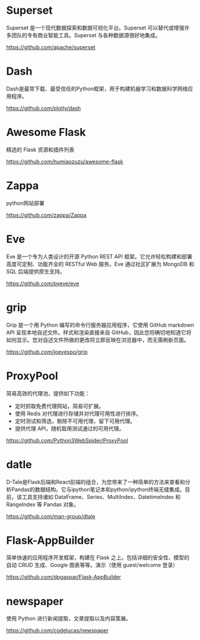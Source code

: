 # Superset
Superset 是一个现代数据探索和数据可视化平台。Superset 可以替代或增强许多团队的专有商业智能工具。Superset 与各种数据源很好地集成。

https://github.com/apache/superset

# Dash
Dash是最常下载、最受信任的Python框架，用于构建机器学习和数据科学网络应用程序。

https://github.com/plotly/dash


# Awesome Flask
精选的 Flask 资源和插件列表

https://github.com/humiaozuzu/awesome-flask

# Zappa

python网站部署

https://github.com/zappa/Zappa

# Eve
Eve 是一个专为人类设计的开源 Python REST API 框架。它允许轻松构建和部署高度可定制、功能齐全的 RESTful Web 服务。Eve 通过社区扩展为 MongoDB 和 SQL 后端提供原生支持。

https://github.com/pyeve/eve

# grip

Grip 是一个用 Python 编写的命令行服务器应用程序，它使用 GitHub markdown API 呈现本地自述文件。样式和渲染直接来自 GitHub，因此您将确切地知道它将如何显示。您对自述文件所做的更改将立即反映在浏览器中，而无需刷新页面。

https://github.com/joeyespo/grip

# ProxyPool
简易高效的代理池，提供如下功能：

- 定时抓取免费代理网站，简易可扩展。
- 使用 Redis 对代理进行存储并对代理可用性进行排序。
- 定时测试和筛选，剔除不可用代理，留下可用代理。
- 提供代理 API，随机取用测试通过的可用代理。

https://github.com/Python3WebSpider/ProxyPool

# datle

D-Tale是Flask后端和React前端的组合，为您带来了一种简单的方法来查看和分析Pandas的数据结构。它与ipython笔记本和python/ipython终端无缝集成。目前，该工具支持诸如 DataFrame、Series、MultiIndex、DatetimeIndex 和 RangeIndex 等 Pandas 对象。

https://github.com/man-group/dtale

# Flask-AppBuilder

简单快速的应用程序开发框架，构建在 Flask 之上。包括详细的安全性、模型的自动 CRUD 生成、Google 图表等等。演示（使用 guest/welcome 登录）

https://github.com/dpgaspar/Flask-AppBuilder


# newspaper

使用 Python 进行新闻提取，文章提取以及内容策展。

https://github.com/codelucas/newspaper